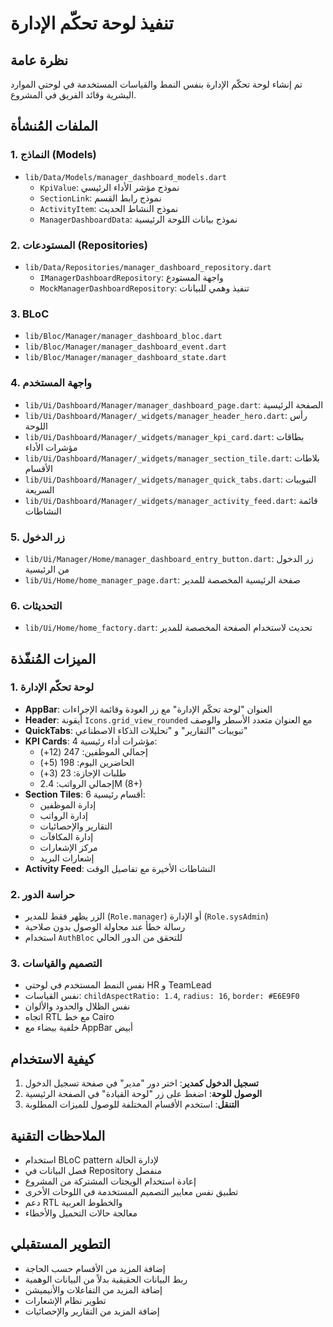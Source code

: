 # تنفيذ لوحة تحكّم الإدارة

## نظرة عامة
تم إنشاء لوحة تحكّم الإدارة بنفس النمط والقياسات المستخدمة في لوحتي الموارد البشرية وقائد الفريق في المشروع.

## الملفات المُنشأة

### 1. النماذج (Models)
- `lib/Data/Models/manager_dashboard_models.dart`
  - `KpiValue`: نموذج مؤشر الأداء الرئيسي
  - `SectionLink`: نموذج رابط القسم
  - `ActivityItem`: نموذج النشاط الحديث
  - `ManagerDashboardData`: نموذج بيانات اللوحة الرئيسية

### 2. المستودعات (Repositories)
- `lib/Data/Repositories/manager_dashboard_repository.dart`
  - `IManagerDashboardRepository`: واجهة المستودع
  - `MockManagerDashboardRepository`: تنفيذ وهمي للبيانات

### 3. BLoC
- `lib/Bloc/Manager/manager_dashboard_bloc.dart`
- `lib/Bloc/Manager/manager_dashboard_event.dart`
- `lib/Bloc/Manager/manager_dashboard_state.dart`

### 4. واجهة المستخدم
- `lib/Ui/Dashboard/Manager/manager_dashboard_page.dart`: الصفحة الرئيسية
- `lib/Ui/Dashboard/Manager/_widgets/manager_header_hero.dart`: رأس اللوحة
- `lib/Ui/Dashboard/Manager/_widgets/manager_kpi_card.dart`: بطاقات مؤشرات الأداء
- `lib/Ui/Dashboard/Manager/_widgets/manager_section_tile.dart`: بلاطات الأقسام
- `lib/Ui/Dashboard/Manager/_widgets/manager_quick_tabs.dart`: التبويبات السريعة
- `lib/Ui/Dashboard/Manager/_widgets/manager_activity_feed.dart`: قائمة النشاطات

### 5. زر الدخول
- `lib/Ui/Manager/Home/manager_dashboard_entry_button.dart`: زر الدخول من الرئيسية
- `lib/Ui/Home/home_manager_page.dart`: صفحة الرئيسية المخصصة للمدير

### 6. التحديثات
- `lib/Ui/Home/home_factory.dart`: تحديث لاستخدام الصفحة المخصصة للمدير

## الميزات المُنفّذة

### 1. لوحة تحكّم الإدارة
- **AppBar**: العنوان "لوحة تحكّم الإدارة" مع زر العودة وقائمة الإجراءات
- **Header**: أيقونة `Icons.grid_view_rounded` مع العنوان متعدد الأسطر والوصف
- **QuickTabs**: تبويبات "التقارير" و "تحليلات الذكاء الاصطناعي"
- **KPI Cards**: 4 مؤشرات أداء رئيسية:
  - إجمالي الموظفين: 247 (12+)
  - الحاضرين اليوم: 198 (5+)
  - طلبات الإجازة: 23 (3+)
  - إجمالي الرواتب: 2.4M (8+)
- **Section Tiles**: 6 أقسام رئيسية:
  - إدارة الموظفين
  - إدارة الرواتب
  - التقارير والإحصائيات
  - إدارة المكافآت
  - مركز الإشعارات
  - إشعارات البريد
- **Activity Feed**: النشاطات الأخيرة مع تفاصيل الوقت

### 2. حراسة الدور
- الزر يظهر فقط للمدير (`Role.manager`) أو الإدارة (`Role.sysAdmin`)
- رسالة خطأ عند محاولة الوصول بدون صلاحية
- استخدام `AuthBloc` للتحقق من الدور الحالي

### 3. التصميم والقياسات
- نفس النمط المستخدم في لوحتي HR و TeamLead
- نفس القياسات: `childAspectRatio: 1.4`, `radius: 16`, `border: #E6E9F0`
- نفس الظلال والحدود والألوان
- اتجاه RTL مع خط Cairo
- خلفية بيضاء مع AppBar أبيض

## كيفية الاستخدام

1. **تسجيل الدخول كمدير**: اختر دور "مدير" في صفحة تسجيل الدخول
2. **الوصول للوحة**: اضغط على زر "لوحة القيادة" في الصفحة الرئيسية
3. **التنقل**: استخدم الأقسام المختلفة للوصول للميزات المطلوبة

## الملاحظات التقنية

- استخدام BLoC pattern لإدارة الحالة
- فصل البيانات في Repository منفصل
- إعادة استخدام الويجتات المشتركة من المشروع
- تطبيق نفس معايير التصميم المستخدمة في اللوحات الأخرى
- دعم RTL والخطوط العربية
- معالجة حالات التحميل والأخطاء

## التطوير المستقبلي

- إضافة المزيد من الأقسام حسب الحاجة
- ربط البيانات الحقيقية بدلاً من البيانات الوهمية
- إضافة المزيد من التفاعلات والأنيميشن
- تطوير نظام الإشعارات
- إضافة المزيد من التقارير والإحصائيات
